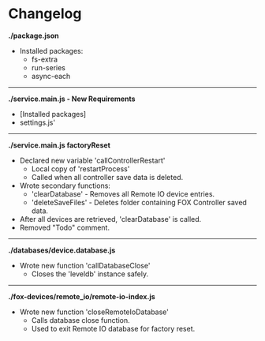 # Changelog

**./package.json**
* Installed packages:
	* fs-extra
	* run-series
	* async-each

---

**./service.main.js - New Requirements**
* [Installed packages]
* settings.js'

---

**./service.main.js factoryReset**
* Declared new variable 'callControllerRestart'
	* Local copy of 'restartProcess'
	* Called when all controller save data is deleted.
* Wrote secondary functions:
	* 'clearDatabase' - Removes all Remote IO device entries.
	* 'deleteSaveFiles' - Deletes folder containing FOX Controller saved data.
* After all devices are retrieved, 'clearDatabase' is called.
* Removed "Todo" comment.

---

**./databases/device.database.js**
* Wrote new function 'callDatabaseClose'
	* Closes the 'leveldb' instance safely.

---

**./fox-devices/remote_io/remote-io-index.js**
* Wrote new function 'closeRemoteIoDatabase'
	* Calls database close function.
	* Used to exit Remote IO database for factory reset.
